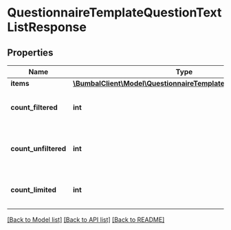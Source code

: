# QuestionnaireTemplateQuestionTextListResponse

## Properties
Name | Type | Description | Notes
------------ | ------------- | ------------- | -------------
**items** | [**\BumbalClient\Model\QuestionnaireTemplateQuestionTextModel[]**](QuestionnaireTemplateQuestionTextModel.md) |  | [optional] 
**count_filtered** | **int** | Count of total items with filters in place | [optional] 
**count_unfiltered** | **int** | Count of total items without filters in place | [optional] 
**count_limited** | **int** | Count of items with limit in place | [optional] 

[[Back to Model list]](../README.md#documentation-for-models) [[Back to API list]](../README.md#documentation-for-api-endpoints) [[Back to README]](../README.md)


